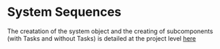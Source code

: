 # System Sequences
The creatation of the system object and the creating of subcomponents (with Tasks and without Tasks) is detailed at the project level [here](../../docs/project_sequences.md)


